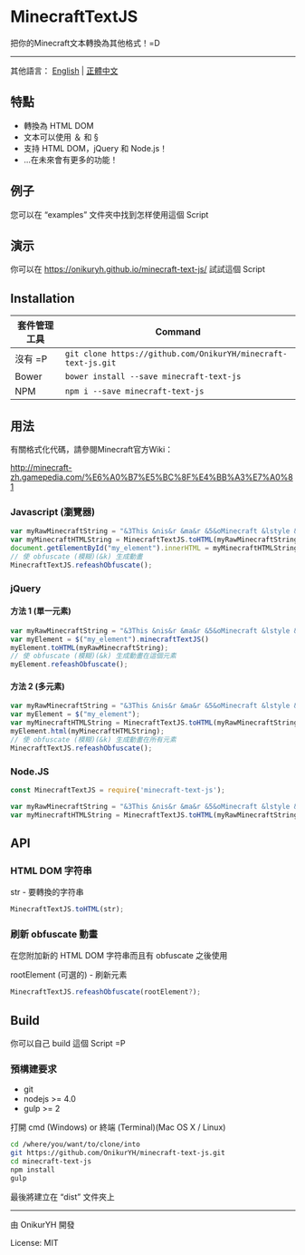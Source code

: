 # MinecraftTextJS

把你的Minecraft文本轉換為其他格式！=D

---

其他語言：
[English](https://github.com/OnikurYH/minecraft-text-js/blob/master/README.md) |
[正體中文](https://github.com/OnikurYH/minecraft-text-js/tree/master/docs/readme/README.zh-hk.md)

## 特點
* 轉換為 HTML DOM
* 文本可以使用 ＆ 和 §
* 支持 HTML DOM，jQuery 和 Node.js！
* ...在未來會有更多的功能！

## 例子
您可以在 “examples” 文件夾中找到怎样使用這個 Script

## 演示
你可以在 https://onikuryh.github.io/minecraft-text-js/ 試試這個 Script

## Installation
| 套件管理工具 | Command                                                       |
|------------|---------------------------------------------------------------|
| 沒有 =P     | `git clone https://github.com/OnikurYH/minecraft-text-js.git` |
| Bower      | `bower install --save minecraft-text-js`                      |
| NPM        | `npm i --save minecraft-text-js`                              |

## 用法

有關格式化代碼，請參閱Minecraft官方Wiki：

http://minecraft-zh.gamepedia.com/%E6%A0%B7%E5%BC%8F%E4%BB%A3%E7%A0%81

### Javascript (瀏覽器)
```javascript
var myRawMinecraftString = "&3This &nis&r &ma&r &5&oMinecraft &lstyle &6&ltext &ka&6, Ya&r&6! &r&0=D";
var myMinecraftHTMLString = MinecraftTextJS.toHTML(myRawMinecraftString);
document.getElementById("my_element").innerHTML = myMinecraftHTMLString;
// 使 obfuscate (模糊)(&k) 生成動畫
MinecraftTextJS.refeashObfuscate();
```

### jQuery
#### 方法 1 (單一元素)
```javascript
var myRawMinecraftString = "&3This &nis&r &ma&r &5&oMinecraft &lstyle &6&ltext &ka&6, Ya&r&6! &r&0=D";
var myElement = $("my_element").minecraftTextJS()
myElement.toHTML(myRawMinecraftString);
// 使 obfuscate (模糊)(&k) 生成動畫在這個元素
myElement.refeashObfuscate();
```
#### 方法 2 (多元素)
```javascript
var myRawMinecraftString = "&3This &nis&r &ma&r &5&oMinecraft &lstyle &6&ltext &ka&6, Ya&r&6! &r&0=D";
var myElement = $("my_element");
var myMinecraftHTMLString = MinecraftTextJS.toHTML(myRawMinecraftString);
myElement.html(myMinecraftHTMLString);
// 使 obfuscate (模糊)(&k) 生成動畫在所有元素
MinecraftTextJS.refeashObfuscate();
```

### Node.JS
```javascript
const MinecraftTextJS = require('minecraft-text-js');

var myRawMinecraftString = "&3This &nis&r &ma&r &5&oMinecraft &lstyle &6&ltext &ka&6, Ya&r&6! &r&0=D";
var myMinecraftHTMLString = MinecraftTextJS.toHTML(myRawMinecraftString);
```

## API

### HTML DOM 字符串

str - 要轉換的字符串
```javascript
MinecraftTextJS.toHTML(str);
```

### 刷新 obfuscate 動畫

在您附加新的 HTML DOM 字符串而且有 obfuscate 之後使用

rootElement (可選的) - 刷新元素
```javascript
MinecraftTextJS.refeashObfuscate(rootElement?);
```

## Build

你可以自己 build 這個 Script =P

### 預構建要求
* git
* nodejs >= 4.0
* gulp >= 2

打開 cmd (Windows) or 終端 (Terminal)(Mac OS X / Linux)
```sh
cd /where/you/want/to/clone/into
git https://github.com/OnikurYH/minecraft-text-js.git
cd minecraft-text-js
npm install
gulp
```
最後將建立在 “dist” 文件夾上

---

由 OnikurYH 開發

License: MIT
